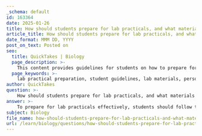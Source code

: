 ```yaml
---
_schema: default
id: 163364
date: 2025-01-26
title: How should students prepare for lab practicals, and what materials are required?
article_title: How should students prepare for lab practicals, and what materials are required?
date_format: MMM DD, YYYY
post_on_text: Posted on
seo:
  title: QuickTakes | Biology
  page_description: >-
    This content provides guidelines for students on how to prepare for lab practicals, including necessary materials like lab handouts and PPE, along with effective study strategies and post-lab review.
  page_keywords: >-
    lab practical preparation, student guidelines, lab materials, personal protective equipment, PPE, effective studying, lab techniques practice, printed lab handouts, safety protocols, pre-lab quizzes, lab attendance
author: QuickTakes
question: >-
    How should students prepare for lab practicals, and what materials are required?
answer: >-
    To prepare for lab practicals effectively, students should follow these guidelines and ensure they have the necessary materials:\n\n### Preparation Steps:\n1. **Review Relevant Material**: Before the practical, students should thoroughly review the lab module associated with the practical. This includes understanding the objectives, procedures, and expected outcomes.\n   \n2. **Complete Pre-Lab Questions**: Students should answer any pre-lab questions provided in the lab handouts to reinforce their understanding of the material.\n\n3. **Watch Pre-Lab Lectures**: If available, watching pre-lab lectures can provide additional insights and clarify any complex concepts or procedures.\n\n4. **Take Quizzes**: Completing any pre-lab quizzes is essential to assess readiness and understanding of the material.\n\n5. **Practice Techniques**: If possible, students should practice the laboratory techniques that will be assessed during the practical to build confidence and proficiency.\n\n### Required Materials:\n1. **Printed Lab Handouts**: Students must bring printed copies of the lab handouts, which outline the procedures, safety protocols, and data collection methods. Keeping these in a notebook is advisable for easy reference.\n\n2. **Personal Protective Equipment (PPE)**: Essential PPE includes:\n   - **Goggles or Safety Glasses**: To protect the eyes from chemical splashes or debris.\n   - **Lab Coat**: To protect clothing and skin from spills and contaminants.\n   - **Nitrile or Latex Gloves**: To protect hands from hazardous materials.\n\n3. **Textbooks or eText**: Having access to the required lecture textbook or eText is important for reference during the practical.\n\n### During the Lab:\n- Arrive on time and be prepared to participate actively.\n- Follow all instructions carefully and ask questions if any part of the procedure is unclear.\n- Maintain a clean workspace and adhere to all safety regulations throughout the lab session.\n\n### After the Lab:\n- Review the material covered during the practical and complete any post-lab questions or assignments as required.\n\nBy following these preparation steps and ensuring they have the necessary materials, students can enhance their performance during lab practicals and demonstrate their readiness for real-world laboratory work.
subject: Biology
file_name: how-should-students-prepare-for-lab-practicals-and-what-materials-are-required.md
url: /learn/biology/questions/how-should-students-prepare-for-lab-practicals-and-what-materials-are-required
---
```


&nbsp;